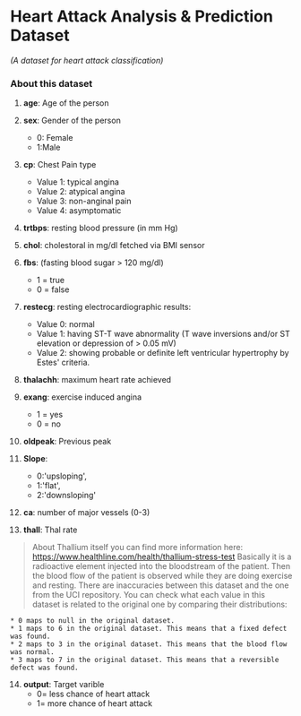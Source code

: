 # Heart Attack Analysis & Prediction Dataset
*(A dataset for heart attack classification)*
### **About this dataset**
1. **age**: Age of the person

2. **sex**: Gender of the person
    * 0: Female
    * 1:Male

3. **cp**: Chest Pain type 
    * Value 1: typical angina
    * Value 2: atypical angina
    * Value 3: non-anginal pain
    * Value 4: asymptomatic

4. **trtbps**: resting blood pressure (in mm Hg)

5. **chol**: cholestoral in mg/dl fetched via BMI sensor

6. **fbs**: (fasting blood sugar > 120 mg/dl) 
    * 1 = true
    *  0 = false

7. **restecg**: resting electrocardiographic results:
    * Value 0: normal
    * Value 1: having ST-T wave abnormality (T wave inversions and/or ST elevation or depression of > 0.05 mV)
    * Value 2: showing probable or definite left ventricular hypertrophy by Estes' criteria.

8. **thalachh**: maximum heart rate achieved

9. **exang**: exercise induced angina 
    * 1 = yes
    * 0 = no

10. **oldpeak**: Previous peak

11. **Slope**: 
    * 0:'upsloping',
    * 1:'flat',
    * 2:'downsloping'

12. **ca**: number of major vessels (0-3)

13. **thall**: Thal rate
>About Thallium itself you can find more information here: https://www.healthline.com/health/thallium-stress-test
Basically it is a radioactive element injected into the bloodstream of the patient. Then the blood flow of the patient is observed while they are doing exercise and resting.
>There are inaccuracies between this dataset and the one from the UCI repository. You can check what each value in this dataset is related to the original one by comparing their distributions:

    * 0 maps to null in the original dataset.
    * 1 maps to 6 in the original dataset. This means that a fixed defect was found.
    * 2 maps to 3 in the original dataset. This means that the blood flow was normal.
    * 3 maps to 7 in the original dataset. This means that a reversible defect was found.

14. **output**: Target varible
    * 0= less chance of heart attack 
    * 1= more chance of heart attack
